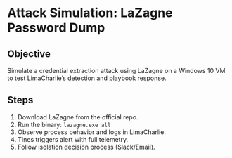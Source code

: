 
# Attack Simulation: LaZagne Password Dump

## Objective
Simulate a credential extraction attack using LaZagne on a Windows 10 VM to test LimaCharlie’s detection and playbook response.

## Steps
1. Download LaZagne from the official repo.
2. Run the binary: `lazagne.exe all`
3. Observe process behavior and logs in LimaCharlie.
4. Tines triggers alert with full telemetry.
5. Follow isolation decision process (Slack/Email).
